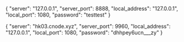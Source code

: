 {
    "server": "127.0.0.1",
    "server_port": 8888,
    "local_address": "127.0.0.1",
    "local_port": 1080,
    "password": "testtest"
}


{
  "server": "hk03.cnode.xyz",
  "server_port": 9960,
  "local_address": "127.0.0.1",
  "local_port": 1080,
  "password": "dhhpey6ucn___zy"
}
